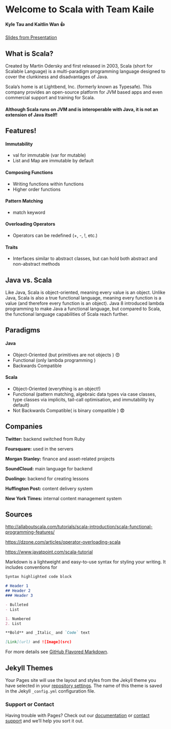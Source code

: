 # Welcome to Scala with Team Kaile

#### Kyle Tau and Kaitlin Wan :+1:

[Slides from Presentation](https://docs.google.com/presentation/d/1uUWBmBw5yOH-4c7fGMieZMNgpiwDDzjrPgj4aYi7cjk/edit?usp=sharing)

## What is Scala?

Created by Martin Odersky and first released in 2003, Scala (short for Scalable Language) is a multi-paradigm programming language designed to cover the clunkiness and disadvantages of Java. 


Scala’s home is at Lightbend, Inc. (formerly known as Typesafe). This company provides an open-source platform for JVM based apps and even commercial support and training for Scala.


#### Although Scala runs on JVM and is interoperable with Java, it is not an extension of Java itself!



## Features!

#### Immutability
- val for immutable (var for mutable)
- List and Map are immutable by default


#### Composing Functions
- Writing functions within functions
- Higher order functions


#### Pattern Matching
- match keyword

#### Overloading Operators
- Operators can be redefined (+, -, !, etc.)

#### Traits
- Interfaces similar to abstract classes, but can hold both abstract and non-abstract methods


## Java vs. Scala

Like Java, Scala is object-oriented, meaning every value is an object. Unlike Java, Scala is also a true functional language, meaning every function is a value (and therefore every function is an object). Java 8 introduced lambda programming to make Java a functional language, but compared to Scala, the functional language capabilities of Scala reach further. 

## Paradigms

#### Java

- Object-Oriented (but primitives are not objects ) :heart_eyes:
- Functional (only lambda programming )
- Backwards Compatible

#### Scala

- Object-Oriented (everything is an object!) 
- Functional (pattern matching, algebraic data types via case classes, type classes via implicits, tail-call optimisation, and immutability by default)
- Not Backwards Compatible( is binary compatible ) :fearful:


## Companies

**Twitter:** backend switched from Ruby

**Foursquare:** used in the servers

**Morgan Stanley:** finance and asset-related projects

**SoundCloud:** main language for backend 

**Duolingo:** backend for creating lessons

**Huffington Post:** content delivery system

**New York Times:** internal content management system




## Sources

http://allaboutscala.com/tutorials/scala-introduction/scala-functional-programming-features/

https://dzone.com/articles/operator-overloading-scala 

https://www.javatpoint.com/scala-tutorial 









Markdown is a lightweight and easy-to-use syntax for styling your writing. It includes conventions for

```markdown
Syntax highlighted code block

# Header 1
## Header 2
### Header 3

- Bulleted
- List

1. Numbered
2. List

**Bold** and _Italic_ and `Code` text

[Link](url) and ![Image](src)
```

For more details see [GitHub Flavored Markdown](https://guides.github.com/features/mastering-markdown/).

## Jekyll Themes

Your Pages site will use the layout and styles from the Jekyll theme you have selected in your [repository settings](https://github.com/KaitlinWan/ScalaWeb/settings). The name of this theme is saved in the Jekyll `_config.yml` configuration file.

### Support or Contact

Having trouble with Pages? Check out our [documentation](https://help.github.com/categories/github-pages-basics/) or [contact support](https://github.com/contact) and we’ll help you sort it out.
